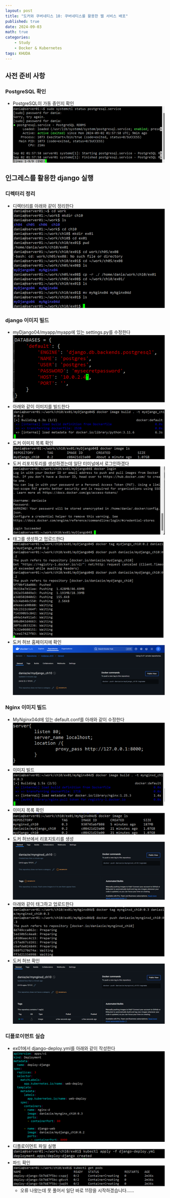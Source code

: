 ```yaml
---
layout: post
title: "도커와 쿠버네티스 10: 쿠버네티스를 활용한 웹 서비스 배포"
published: true
date: 2024-09-03
math: true
categories: 
    - Study
    - Docker & Kubernetes
tags: KHUDA
---
```


## 사전 준비 사항
### PostgreSQL 확인
- PostgreSQL이 가동 중인지 확인 ![photo 1](/assets/img/posts/docker10/img1.png)

## 인그레스를 활용한 django 실행
### 디렉터리 정리
- 디렉터리를 아래와 같이 정리한다 ![photo 2](/assets/img/posts/docker10/img2.png)

### django 이미지 빌드
- myDjango04/myapp/myapp에 있는 settings.py를 수정한다 ![photo 3](/assets/img/posts/docker10/img3.png)
- 아래와 같이 이미지를 빌드한다 ![photo 4](/assets/img/posts/docker10/img4.png)
- 도커 이미지 목록 확인 ![photo 5](/assets/img/posts/docker10/img5.png)
- 도커 리포지토리를 생성하겠는데 일단 터미널에서 로그인하겠다 ![photo 6](/assets/img/posts/docker10/img6.png)
- 태그를 생성하고 업로드한다 ![photo 7](/assets/img/posts/docker10/img7.png)
- 도커 허브 홈페이지에 확인 ![photo 8](/assets/img/posts/docker10/img8.png)

### Nginx 이미지 빌드
- MyNginx04d에 있는 default.conf를 아래와 같이 수정한다 ![photo 9](/assets/img/posts/docker10/img9.png)
- 이미지 빌드 ![photo 10](/assets/img/posts/docker10/img10.png)
- 이미지 목록 확인 ![photo 11](/assets/img/posts/docker10/img11.png)
- 도커 허브에서 리포지토리를 생성 ![photo 12](/assets/img/posts/docker10/img12.png)
- 아래와 같이 태그하고 업로드한다 ![photo 13](/assets/img/posts/docker10/img13.png)
- 도커 허브 확인 ![photo 14](/assets/img/posts/docker10/img14.png)

### 디플로이먼트 실습
- ex01에서 django-deploy.yml를 아래와 같이 작성한다 ![photo 15](/assets/img/posts/docker10/img15.png)
- 디플로이먼트 파일 실행 ![photo 16](/assets/img/posts/docker10/img16.png)
- 파드 확인 ![photo 17](/assets/img/posts/docker10/img17.png)
	- 오류 나왔는데 못 풀어서 일단 바로 11장을 시작하겠습니다......